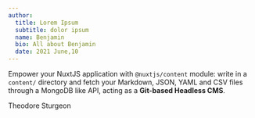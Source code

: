 ```yaml
---
author:
  title: Lorem Ipsum
  subtitle: dolor ipsum
  name: Benjamin
  bio: All about Benjamin
  date: 2021 June,10
---
```


Empower your NuxtJS application with `@nuxtjs/content` module: write in a `content/` directory and fetch your Markdown, JSON, YAML and CSV files through a MongoDB like API, acting as a **Git-based Headless CMS**.

Theodore Sturgeon
